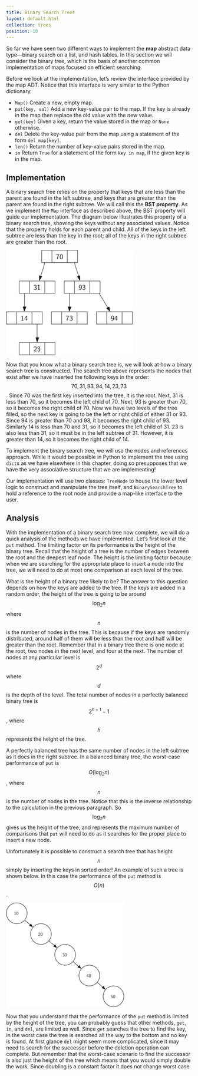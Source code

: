```yaml
---
title: Binary Search Trees
layout: default.html
collection: trees
position: 10
---
```


So far we have seen two different ways to implement the **map** abstract
data type—binary search on a list, and hash tables. In this section we
will consider the binary tree, which is the basis of another common
implementation of maps focused on efficient searching.

Before we look at the implementation, let’s review the interface
provided by the map ADT. Notice that this interface is very
similar to the Python dictionary.

-   `Map()` Create a new, empty map.
-   `put(key, val)` Add a new key-value pair to the map. If the key is
    already in the map then replace the old value with the new value.
-   `get(key)` Given a key, return the value stored in the map or
    `None` otherwise.
-   `del` Delete the key-value pair from the map using a statement of
    the form `del map[key]`.
-   `len()` Return the number of key-value pairs stored in the map.
-   `in` Return `True` for a statement of the form `key in map`, if the
    given key is in the map.


Implementation
---

A binary search tree relies on the property that keys that are less than
the parent are found in the left subtree, and keys that are greater than
the parent are found in the right subtree. We will call this the **BST
property**. As we implement the `Map` interface as described above, the
BST property will guide our implementation. The diagram below
illustrates this property of a binary search tree, showing the keys
without any associated values. Notice that the property holds for each
parent and child. All of the keys in the left subtree are less than the
key in the root; all of the keys in the right subtree are greater than
the root.

![A simple binary search tree](figures/simple-binary-search-tree.png)

Now that you know what a binary search tree is, we will look at how a
binary search tree is constructed. The search tree above represents the nodes that exist after we
have inserted the following keys in the order:
$$70, 31, 93, 94, 14, 23, 73$$. Since 70 was the first key inserted into the
tree, it is the root. Next, 31 is less than 70, so it becomes the left
child of 70. Next, 93 is greater than 70, so it becomes the right child
of 70. Now we have two levels of the tree filled, so the next key is
going to be the left or right child of either 31 or 93. Since 94 is
greater than 70 and 93, it becomes the right child of 93. Similarly 14
is less than 70 and 31, so it becomes the left child of 31. 23 is also
less than 31, so it must be in the left subtree of 31. However, it is
greater than 14, so it becomes the right child of 14.

To implement the binary search tree, we will use the nodes and
references approach. While it would be possible in Python to implement
the tree using `dict`s as we have elsewhere in this chapter, doing so
presupposes that we have the very associative structure that we are
implementing!

Our implementation will use two classes: `TreeNode` to house the lower
level logic to construct and manipulate the tree itself, and
`BinarySearchTree` to hold a reference to the root node and provide a
map-like interface to the user.

<!-- literate trees/binary_search_tree.py -->

Analysis
---

With the implementation of a binary search tree now complete, we will do
a quick analysis of the methods we have implemented. Let’s first look at
the `put` method. The limiting factor on its performance is the height
of the binary tree. Recall that the height
of a tree is the number of edges between the root and the deepest leaf
node. The height is the limiting factor because when we are searching
for the appropriate place to insert a node into the tree, we will need
to do at most one comparison at each level of the tree.

What is the height of a binary tree likely to be? The answer to this
question depends on how the keys are added to the tree. If the keys are
added in a random order, the height of the tree is going to be around
$$\log_2{n}$$ where $$n$$ is the number of nodes in the tree. This is
because if the keys are randomly distributed, around half of them will be
less than the root and half will be greater than the root. Remember that
in a binary tree there is one node at the root, two nodes in the next
level, and four at the next. The number of nodes at any particular level
is $$2^d$$ where $$d$$ is the depth of the level. The total number of nodes
in a perfectly balanced binary tree is $$2^{h+1}-1$$, where $$h$$ represents
the height of the tree.

A perfectly balanced tree has the same number of nodes in the left
subtree as it does in the right subtree. In a balanced binary tree, the worst-case
performance of `put` is $$O(\log_2{n})$$, where $$n$$ is the number of nodes
in the tree. Notice that this is the inverse relationship to the
calculation in the previous paragraph. So $$\log_2{n}$$ gives us the
height of the tree, and represents the maximum number of comparisons
that `put` will need to do as it searches for the proper place to insert
a new node.

Unfortunately it is possible to construct a search tree that has height
$$n$$ simply by inserting the keys in sorted order! An example of such a
tree is shown below. In this
case the performance of the `put` method is $$O(n)$$.

![A skewed binary search tree would give poor performance](figures/skewed-tree.png)

Now that you understand that the performance of the `put` method is
limited by the height of the tree, you can probably guess that other
methods, `get`, `in`, and `del`, are limited as well. Since `get` searches
the tree to find the key, in the worst case the tree is searched all the
way to the bottom and no key is found. At first glance `del` might seem
more complicated, since it may need to search for the successor before
the deletion operation can complete. But remember that the worst-case
scenario to find the successor is also just the height of the tree which
means that you would simply double the work. Since doubling is a
constant factor it does not change worst case
